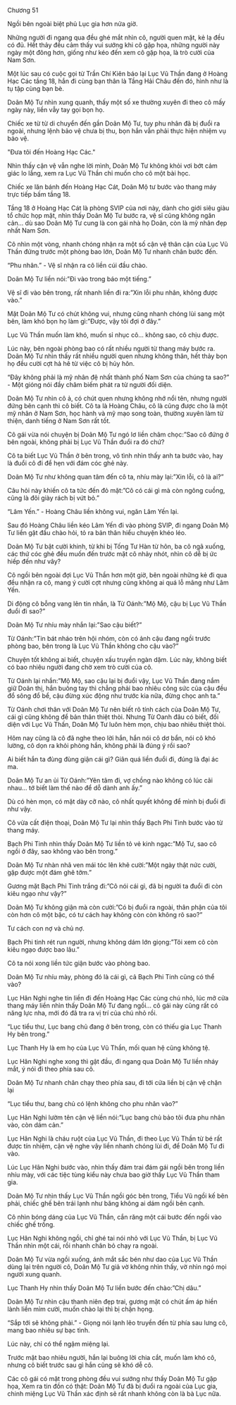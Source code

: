 




Chương 51


Ngồi bên ngoài biệt phủ Lục gia hơn nửa giờ.

Những người đi ngang qua đều ghé mắt nhìn cô, người quen mặt, kẻ lạ đều có đủ. Hết thảy đều cảm thấy vui sướng khi cô gặp họa, những người này ngày một đông hơn, giống như kéo đến xem cô gặp họa, là trò cười của Nam Sơn.

Một lúc sau có cuộc gọi từ Trần Chí Kiên báo lại Lục Vũ Thần đang ở Hoàng Hạc Các tầng 18, hắn đi cùng bạn thân là Tầng Hải Châu đến đó, hình như là tụ tập cùng bạn bè.

Doãn Mộ Tư nhìn xung quanh, thấy một số xe thường xuyên đi theo cô mấy ngày này, liền vẫy tay gọi bọn họ.

Chiếc xe từ từ di chuyển đến gần Doãn Mộ Tư, tuy phu nhân đã bị đuổi ra ngoài, nhưng lệnh bảo vệ chưa bị thu, bọn hắn vẫn phải thực hiện nhiệm vụ bảo vệ.

"Đưa tôi đến Hoàng Hạc Các."

Nhìn thấy cận vệ vẫn nghe lời mình, Doãn Mộ Tư không khỏi vơi bớt cảm giác lo lắng, xem ra Lục Vũ Thần chỉ muốn cho cô một bài học.

Chiếc xe lăn bánh đến Hoàng Hạc Cát, Doãn Mộ tư bước vào thang máy trực tiếp bấm tầng 18.

Tầng 18 ở Hoàng Hạc Cát là phòng SVIP của nơi này, dành cho giới siêu giàu tổ chức họp mặt, nhìn thấy Doãn Mộ Tư bước ra, vệ sĩ cũng không ngăn cản… dù sao Doãn Mộ Tư cung là con gái nhà họ Doãn, còn là mỹ nhân đẹp nhất Nam Sơn.

Cô nhìn một vòng, nhanh chóng nhận ra một số cận vệ thân cận của Lục Vũ Thần đứng trước một phòng bao lớn, Doãn Mộ Tư nhanh chân bước đến.

“Phu nhân.” - Vệ sĩ nhận ra cô liền cúi đầu chào.

Doãn Mộ Tư liền nói:”Đi vào trong báo một tiếng.”

Vệ sĩ đi vào bên trong, rất nhanh liền đi ra:”Xin lỗi phu nhân, không được vào.”



Mặt Doãn Mộ Tư có chút không vui, nhưng cũng nhanh chóng lùi sang một bên, làm khó bọn họ làm gì:”Được, vậy tôi đợi ở đây.”

Lục Vũ Thần muốn làm khó, muốn sỉ nhục cô… không sao, cô chịu được.

Lúc này, bên ngoài phòng bao có rất nhiều người từ thang máy bước ra. Doãn Mộ Tư nhìn thấy rất nhiều người quen nhưng không thân, hết thảy bọn họ đều cười cợt hả hê từ việc cô bị hủy hôn.

“Đây không phải là mỹ nhân đệ nhất thành phố Nam Sơn của chúng ta sao?” - Một gióng nói đầy châm biếm phát ra từ người đối diện.

Doãn Mộ Tư nhìn cô ả, có chút quen nhưng không nhớ nổi tên, nhưng người đứng bên cạnh thì cô biết. Cô ta là Hoàng Châu, cô là cũng được cho là một mỹ nhân ở Nam Sơn, học hành và mỹ mạo song toàn, thường xuyên làm từ thiện, danh tiếng ở Nam Sơn rất tốt.

Cô gái vừa nói chuyện bị Doãn Mộ Tư ngó lơ liền châm chọc:”Sao cô đứng ở bên ngoài, không phải bị Lục Vũ Thần đuổi ra đó chứ?

Cô ta biết Lục Vũ Thần ở bên trong, vô tình nhìn thấy anh ta bước vào, hay là đuổi cô đi để hẹn với đám cóc ghẻ này.

Doãn Mộ Tư như không quan tâm đến cô ta, nhíu mày lại:”Xin lỗi, cô là ai?”

Câu hỏi này khiến cô ta tức đến đỏ mặt:”Cô có cái gì mà còn ngông cuồng, cũng là đôi giày rách bị vứt bỏ.”

“Lâm Yến.” - Hoàng Châu liền không vui, ngăn Lâm Yến lại.

Sau đó Hoàng Châu liền kéo Lâm Yến đi vào phòng SVIP, đi ngang Doãn Mộ Tư liền gật đầu chào hỏi, tỏ ra bản thân hiểu chuyện khéo léo.

Doãn Mộ Tư bật cười khinh, từ khi bị Tống Tư Hàn từ hôn, ba cô ngã xuống, các thứ cóc ghẻ đều muốn đến trước mặt cô nhảy nhót, nhìn cô dễ bị ức hiếp đến như vây?

Cô ngồi bên ngoài đợi Lục Vũ Thần hơn một giờ, bên ngoài những kẻ đi qua đều nhận ra cô, mang ý cười cợt nhưng cũng không ai quá lỗ mãng như Lâm Yến.

Di động cô bỗng vang lên tin nhắn, là Từ Oánh:”Mộ Mộ, cậu bị Lục Vũ Thần đuổi đi sao?”

Doãn Mộ Tư nhíu mày nhắn lại:”Sao cậu biết?”

Từ Oánh:”Tin bát nháo trên hội nhóm, còn có ảnh cậu đang ngồi trước phòng bao, bên trong là Lục Vũ Thần không cho cậu vào?”

Chuyện tốt không ai biết, chuyện xấu truyền ngàn dặm. Lúc này, không biết có bao nhiêu người đang chờ xem trò cười của cô.

Từ Oánh lại nhắn:”Mộ Mộ, sao cậu lại bị đuổi vậy, Lục Vũ Thần đang nắm giữ Doãn thị, hắn buông tay thì chẳng phải bao nhiêu công sức của cậu đều đổ sông đổ bể, cậu đừng xúc động như trước kia nữa, đừng chọc anh ta.”

Từ Oánh chơi thân với Doãn Mộ Tư nên biết rõ tính cách của Doãn Mộ Tư, cái gì cũng không để bản thân thiệt thòi. Nhưng Từ Oanh đâu có biết, đối diện với Lục Vũ Thấn, Doãn Mộ Tư luôn hèm mọn, chịu bao nhiêu thiệt thòi.



Hôm nay cũng là cô đã nghe theo lời hắn, hắn nói cô dơ bẩn, nói cô khó lường, cô dọn ra khỏi phòng hắn, không phải là đúng ý rồi sao?

Ai biết hắn ta đùng đùng giận cái gì? Giân quá liền đuổi đi, đúng là đại ác ma.

Doãn Mộ Tư an ủi Từ Oánh:”Yên tâm đi, vợ chồng nào không có lúc cãi nhau… tớ biết làm thế nào để dỗ dành anh ấy.”

Dù có hèn mọn, có mặt dày cỡ nào, cô nhất quyết không để mình bị đuổi đi như vậy.

Cô vừa cất điện thoại, Doãn Mộ Tư lại nhìn thấy Bạch Phi Tinh bước vào từ thang máy.

Bạch Phi Tinh nhìn thấy Doãn Mộ Tư liền tỏ vẻ kinh ngạc:”Mộ Tư, sao cô ngồi ở đây, sao không vào bên trong.”

Doãn Mộ Tư nhàn nhã ven mái tóc lên khẽ cười:”Một ngày thật nức cười, gặp được một đám ghê tởm.”

Gương mặt Bạch Phi Tinh trắng đi:”Cô nói cái gì, đã bị người ta đuổi đi còn kiêu ngạo như vậy?”

Doãn Mộ Tư không giận mà còn cười:”Có bị đuổi ra ngoài, thân phận của tôi còn hơn cô một bậc, có tư cách hay không còn còn không rõ sao?”

Tư cách con nợ và chủ nợ.

Bạch Phi tinh rét run người, nhưng không dám lớn giọng:”Tôi xem cô còn kiêu ngạo được bao lâu.”

Cô ta nói xong liền tức giận bước vào phòng bao.

Doãn Mộ Tư nhíu mày, phòng đó là cái gì, cả Bạch Phi Tinh cũng có thể vào?

Lục Hân Nghi nghe tin liền đi đến Hoàng Hạc Các cùng chú nhỏ, lúc mở cửa thang máy liền nhìn thấy Doãn Mộ Tư đang ngồi… cô gái này cũng rất có năng lực nha, mới đó đã tra ra vị trí của chú nhỏ rồi.

“Lục tiểu thư, Lục bang chủ đang ở bên trong, còn có thiếu gia Lục Thanh Hy bên trong.”

Lục Thanh Hy là em họ của Lục Vũ Thần, mối quan hệ cũng không tệ.

Lục Hân Nghi nghe xong thì gật đầu, đi ngang qua Doãn Mộ Tư liền nháy mắt, ý nói đi theo phía sau cô.

Doãn Mộ Tư nhanh chân chạy theo phía sau, đi tới cửa liền bị cận vệ chặn lại

“Lục tiểu thư, bang chủ có lệnh không cho phu nhân vào?”



Lục Hân Nghi lườm tên cận vệ liền nói:”Lục bang chủ bảo tôi đưa phu nhân vào, còn dám cản.”

Lục Hân Nghi là cháu ruột của Lục Vũ Thần, đi theo Lục Vũ Thần từ bé rất được tín nhiệm, cận vệ nghe vậy liền nhanh chóng lùi đi, để Doãn Mộ Tư đi vào.

Lúc Lục Hân Nghi bước vào, nhìn thấy đám trai đám gái ngồi bên trong liền nhíu mày, với các tiệc tùng kiểu này chưa bao giờ thấy Lục Vũ Thần tham gia.

Doãn Mộ Tư nhìn thấy Lục Vũ Thần ngồi góc bên trong, Tiểu Vũ ngồi kế bên phải, chiếc ghế bên trái lạnh như băng không ai dám ngồi bên cạnh.

Cô nhìn bóng dáng của Lục Vũ Thần, cắn răng một cái bước đến ngồi vào chiếc ghế trống.

Lục Hân Nghi không ngồi, chỉ ghé tai nói nhỏ với Lục Vũ Thần, bị Lục Vũ Thần nhìn một cái, rồi nhanh chân bỏ chạy ra ngoài.

Doãn Mộ Tư vừa ngồi xuống, ánh mắt sắc bén như dao của Lục Vũ Thần dùng lại trên người cô, Doãn Mộ Tư giả vờ không nhìn thấy, vờ nhìn ngó mọi người xung quanh.

Lục Thanh Hy nhìn thấy Doãn Mộ Tư liền bước đến chào:”Chị dâu.”

Doãn Mộ Tư nhìn cậu thanh niên đẹp trai, gương mặt có chút ấm áp hiền lành liền mỉm cười, muốn chào lại thì bị chặn họng.

“Sắp tới sẽ không phải.” - Giọng nói lạnh lẽo truyền đến từ phía sau lưng cô, mang bao nhiêu sự bạc tình.

Lúc này, chỉ có thể ngậm miệng lại.

Trước mặt bao nhiêu người, hắn lại buông lời chia cắt, muốn làm khó cô, nhưng cô biết trước sau gì hắn cũng sẽ khó dễ cô.

Các cô gái có mặt trong phòng đều vui sướng như thấy Doãn Mộ Tư gặp họa, Xem ra tin đồn có thật: Doãn Mộ Tư đã bị đuổi ra ngoài của Lục gia, chinh miệng Lục Vũ Thần xác định sẽ rất nhanh không còn là bà Lục nữa.




